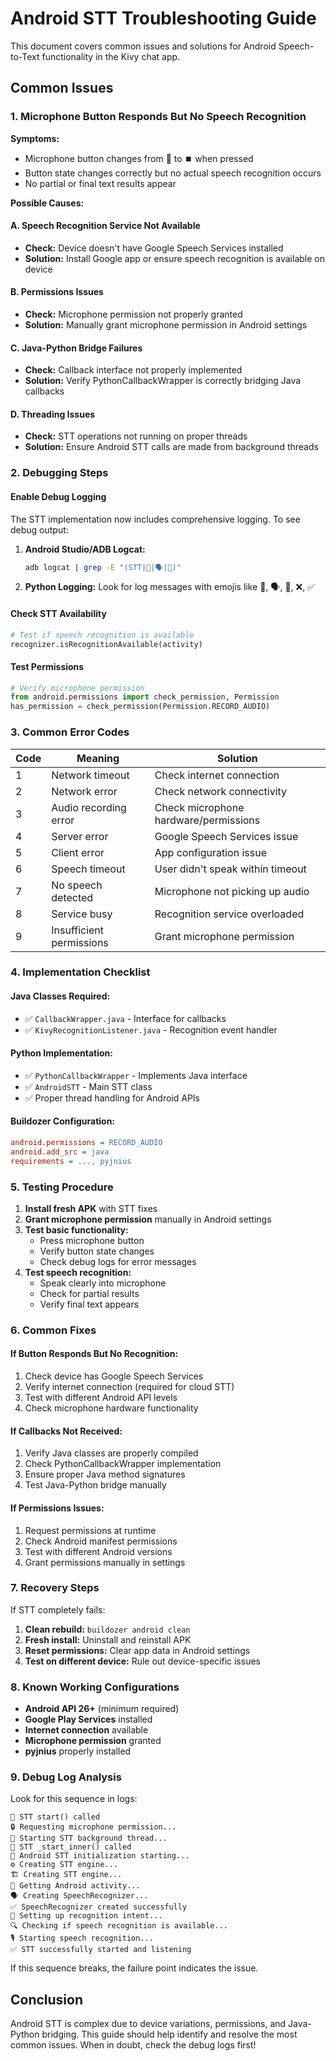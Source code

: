 # Android STT Troubleshooting Guide

This document covers common issues and solutions for Android Speech-to-Text functionality in the Kivy chat app.

## Common Issues

### 1. Microphone Button Responds But No Speech Recognition

**Symptoms:**
- Microphone button changes from 🎤 to ⏹️ when pressed
- Button state changes correctly but no actual speech recognition occurs
- No partial or final text results appear

**Possible Causes:**

#### A. Speech Recognition Service Not Available
- **Check:** Device doesn't have Google Speech Services installed
- **Solution:** Install Google app or ensure speech recognition is available on device

#### B. Permissions Issues
- **Check:** Microphone permission not properly granted
- **Solution:** Manually grant microphone permission in Android settings

#### C. Java-Python Bridge Failures
- **Check:** Callback interface not properly implemented
- **Solution:** Verify PythonCallbackWrapper is correctly bridging Java callbacks

#### D. Threading Issues
- **Check:** STT operations not running on proper threads
- **Solution:** Ensure Android STT calls are made from background threads

### 2. Debugging Steps

#### Enable Debug Logging
The STT implementation now includes comprehensive logging. To see debug output:

1. **Android Studio/ADB Logcat:**
   ```bash
   adb logcat | grep -E "(STT|🎤|🗣️|📡)"
   ```

2. **Python Logging:**
   Look for log messages with emojis like 🎤, 🗣️, 📡, ❌, ✅

#### Check STT Availability
```python
# Test if speech recognition is available
recognizer.isRecognitionAvailable(activity)
```

#### Test Permissions
```python
# Verify microphone permission
from android.permissions import check_permission, Permission
has_permission = check_permission(Permission.RECORD_AUDIO)
```

### 3. Common Error Codes

| Code | Meaning | Solution |
|------|---------|----------|
| 1 | Network timeout | Check internet connection |
| 2 | Network error | Check network connectivity |
| 3 | Audio recording error | Check microphone hardware/permissions |
| 4 | Server error | Google Speech Services issue |
| 5 | Client error | App configuration issue |
| 6 | Speech timeout | User didn't speak within timeout |
| 7 | No speech detected | Microphone not picking up audio |
| 8 | Service busy | Recognition service overloaded |
| 9 | Insufficient permissions | Grant microphone permission |

### 4. Implementation Checklist

#### Java Classes Required:
- ✅ `CallbackWrapper.java` - Interface for callbacks
- ✅ `KivyRecognitionListener.java` - Recognition event handler

#### Python Implementation:
- ✅ `PythonCallbackWrapper` - Implements Java interface
- ✅ `AndroidSTT` - Main STT class
- ✅ Proper thread handling for Android APIs

#### Buildozer Configuration:
```ini
android.permissions = RECORD_AUDIO
android.add_src = java
requirements = ..., pyjnius
```

### 5. Testing Procedure

1. **Install fresh APK** with STT fixes
2. **Grant microphone permission** manually in Android settings
3. **Test basic functionality:**
   - Press microphone button
   - Verify button state changes
   - Check debug logs for error messages
4. **Test speech recognition:**
   - Speak clearly into microphone
   - Check for partial results
   - Verify final text appears

### 6. Common Fixes

#### If Button Responds But No Recognition:
1. Check device has Google Speech Services
2. Verify internet connection (required for cloud STT)
3. Test with different Android API levels
4. Check microphone hardware functionality

#### If Callbacks Not Received:
1. Verify Java classes are properly compiled
2. Check PythonCallbackWrapper implementation
3. Ensure proper Java method signatures
4. Test Java-Python bridge manually

#### If Permissions Issues:
1. Request permissions at runtime
2. Check Android manifest permissions
3. Test with different Android versions
4. Grant permissions manually in settings

### 7. Recovery Steps

If STT completely fails:
1. **Clean rebuild:** `buildozer android clean`
2. **Fresh install:** Uninstall and reinstall APK
3. **Reset permissions:** Clear app data in Android settings
4. **Test on different device:** Rule out device-specific issues

### 8. Known Working Configurations

- **Android API 26+** (minimum required)
- **Google Play Services** installed
- **Internet connection** available
- **Microphone permission** granted
- **pyjnius** properly installed

### 9. Debug Log Analysis

Look for this sequence in logs:
```
🎤 STT start() called
🔒 Requesting microphone permission...
🚀 Starting STT background thread...
🔧 STT _start_inner() called
🤖 Android STT initialization starting...
⚙️ Creating STT engine...
🏗️ Creating STT engine...
📱 Getting Android activity...
🗣️ Creating SpeechRecognizer...
✅ SpeechRecognizer created successfully
📄 Setting up recognition intent...
🔍 Checking if speech recognition is available...
🎙️ Starting speech recognition...
✅ STT successfully started and listening
```

If this sequence breaks, the failure point indicates the issue.

## Conclusion

Android STT is complex due to device variations, permissions, and Java-Python bridging. This guide should help identify and resolve the most common issues. When in doubt, check the debug logs first! 